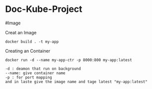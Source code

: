 # Doc-Kube-Project

#Image

Creat an Image
    
``
    docker build . -t my-app
``

Creating an Container

``
    docker run -d --name my-app-ctr -p 8000:800 my-app:latest
``

    -d : deamon that run on background
    --name: give container name
    -p : for port mapping 
    and in laste give the image name and tage latest "my-app:latest"
